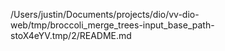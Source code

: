 /Users/justin/Documents/projects/dio/vv-dio-web/tmp/broccoli_merge_trees-input_base_path-stoX4eYV.tmp/2/README.md